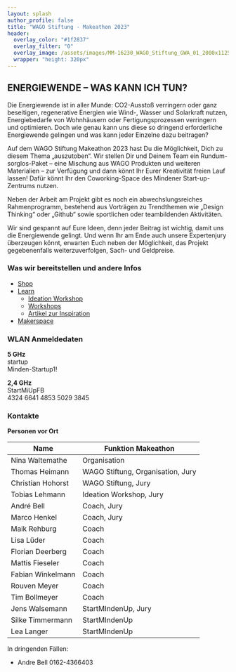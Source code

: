 ```yaml
---
layout: splash
author_profile: false
title: "WAGO Stiftung - Makeathon 2023"
header:
  overlay_color: "#1f2837"
  overlay_filter: "0"
  overlay_image: /assets/images/MM-16230_WAGO_Stiftung_GWA_01_2000x1125.jpg
  wrapper: "height: 320px"
---
```


## ENERGIEWENDE – WAS KANN ICH TUN?

Die Energiewende ist in aller Munde: CO2-Ausstoß verringern oder ganz beseitigen, regenerative Energien wie Wind-, Wasser und Solarkraft nutzen, Energiebedarfe von Wohnhäusern oder Fertigungsprozessen verringern und optimieren. Doch wie genau kann uns diese so dringend erforderliche Energiewende gelingen und was kann jeder Einzelne dazu beitragen?  

Auf dem WAGO Stiftung Makeathon 2023 hast Du die Möglichkeit, Dich zu diesem Thema „auszutoben“. Wir stellen Dir und Deinem Team ein Rundum-sorglos-Paket – eine Mischung aus WAGO Produkten und weiteren Materialien – zur Verfügung und dann könnt Ihr Eurer Kreativität freien Lauf lassen! Dafür könnt Ihr den Coworking-Space des Mindener Start-up-Zentrums nutzen.

Neben der Arbeit am Projekt gibt es noch ein abwechslungsreiches Rahmenprogramm, bestehend aus Vorträgen zu Trendthemen wie „Design Thinking“ oder „Github“ sowie sportlichen oder teambildenden Aktivitäten.

Wir sind gespannt auf Eure Ideen, denn jeder Beitrag ist wichtig, damit uns die Energiewende gelingt. Und wenn Ihr am Ende auch unsere Expertenjury überzeugen könnt, erwarten Euch neben der Möglichkeit, das Projekt gegebenenfalls weiterzuverfolgen, Sach- und Geldpreise.

### Was wir bereitstellen und andere Infos

- [Shop](/makeathon2023/shop/)
- [Learn](/makeathon2023/learn/)
  - [Ideation Workshop](/makeathon2023/learn/ideation-workshop)
  - [Workshops](/makeathon2023/learn/workshops)
  - [Artikel zur Inspiration](/makeathon2023/learn/articles)
- [Makerspace](/makeathon2023/makerspace/)


### WLAN Anmeldedaten
**5 GHz** <br>
startup <br>
Minden-Startup1!

**2,4 GHz** <br>
StartMiUpFB <br>
4324 6641 4853 5029 3845


### Kontakte

**Personen vor Ort**

| Name | Funktion Makeathon |
| - | - |
| Nina Waltemathe | Organisation |
| Thomas Heimann | WAGO Stiftung, Organisation, Jury |
| Christian Hohorst | WAGO Stiftung, Jury |
| Tobias Lehmann | Ideation Workshop, Jury |
| André Bell | Coach, Jury |
| Marco Henkel | Coach, Jury |
| Maik Rehburg | Coach |
| Lisa Lüder | Coach |
| Florian Deerberg | Coach |
| Mattis Fieseler | Coach |
| Fabian Winkelmann | Coach |
| Rouven Meyer | Coach |
| Tim Bollmeyer | Coach |
| Jens Walsemann | StartMIndenUp, Jury |
| Silke Timmermann | StartMIndenUp |
| Lea Langer | StartMIndenUp |

In dringenden Fällen: 
- Andre Bell 0162-4366403
